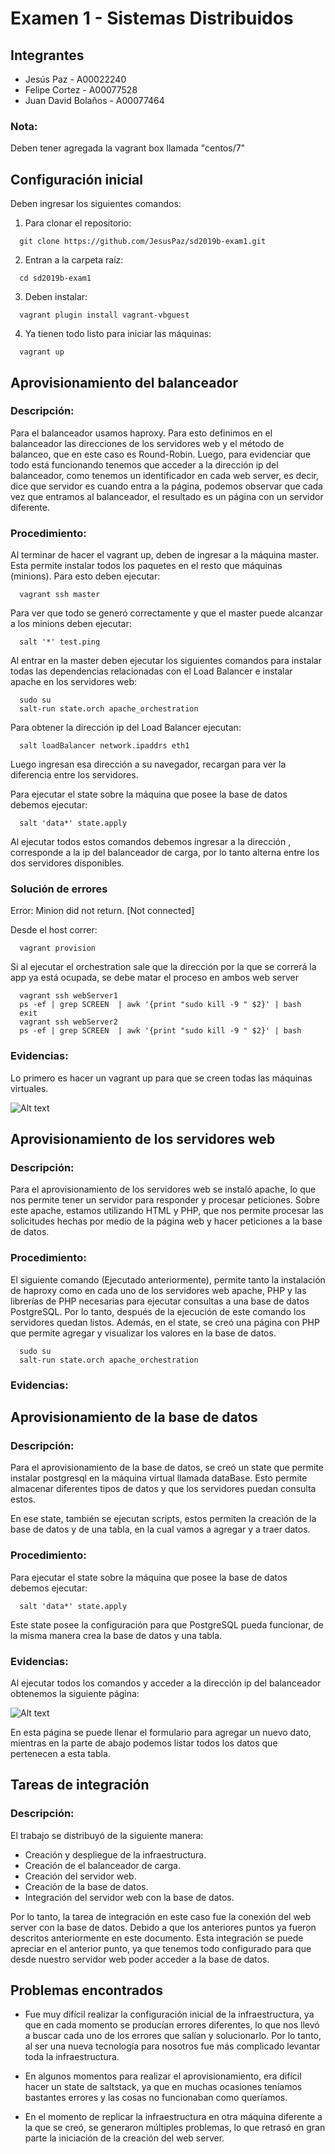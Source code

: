 # Examen 1 - Sistemas Distribuidos
## Integrantes
- Jesús Paz - A00022240
- Felipe Cortez - A00077528
- Juan David Bolaños - A00077464

### Nota:
  Deben tener agregada la vagrant box llamada "centos/7"

## Configuración inicial

Deben ingresar los siguientes comandos:
1) Para clonar el repositorio:
~~~
  git clone https://github.com/JesusPaz/sd2019b-exam1.git
~~~
2) Entran a la carpeta raíz:
~~~
  cd sd2019b-exam1
~~~
3) Deben instalar:
~~~
  vagrant plugin install vagrant-vbguest
~~~
4) Ya tienen todo listo para iniciar las máquinas:
~~~
  vagrant up
~~~

##  Aprovisionamiento del balanceador

### Descripción:

Para el balanceador usamos haproxy. Para esto definimos en el balanceador las direcciones de los servidores web y el método de balanceo, que en este caso es Round-Robin. Luego, para evidenciar que todo está funcionando tenemos que acceder a la dirección ip del balanceador, como tenemos un identificador en cada web server, es decir, dice que servidor es cuando entra a la página, podemos observar que cada vez que entramos al balanceador, el resultado es un página con un servidor diferente.

### Procedimiento:

Al terminar de hacer el vagrant up, deben de ingresar a la máquina master. Esta permite instalar todos los paquetes en el resto que máquinas (minions). Para esto deben ejecutar:
~~~
  vagrant ssh master
~~~
Para ver que todo se generó correctamente y que el master puede alcanzar a los minions deben ejecutar:
~~~
  salt '*' test.ping
~~~
Al entrar en la master deben ejecutar los siguientes comandos para instalar todas las dependencias relacionadas con el Load Balancer e instalar apache en los servidores web:
~~~
  sudo su
  salt-run state.orch apache_orchestration
~~~
Para obtener la dirección ip del Load Balancer ejecutan:
~~~
  salt loadBalancer network.ipaddrs eth1
~~~
Luego ingresan esa dirección a su navegador, recargan para ver la diferencia entre los servidores.

Para ejecutar el state sobre la máquina que posee la base de datos debemos ejecutar:
~~~
  salt 'data*' state.apply
~~~

Al ejecutar todos estos comandos debemos ingresar a la dirección , corresponde a la ip del balanceador de carga, por lo tanto alterna entre los dos servidores disponibles.

### Solución de errores

Error: Minion did not return. [Not connected]

Desde el host correr:
~~~
  vagrant provision
~~~

Si al ejecutar el orchestration sale que la dirección por la que se correrá la app ya está ocupada, se debe matar el proceso en ambos web server
~~~
  vagrant ssh webServer1
  ps -ef | grep SCREEN  | awk '{print "sudo kill -9 " $2}' | bash
  exit
  vagrant ssh webServer2
  ps -ef | grep SCREEN  | awk '{print "sudo kill -9 " $2}' | bash
~~~


### Evidencias:

Lo primero es hacer un vagrant up para que se creen todas las máquinas virtuales.

![Alt text](images/VagrantUp.png?raw=true "Vagrant Up")



## Aprovisionamiento de los servidores web

### Descripción:

Para el aprovisionamiento de los servidores web se instaló apache, lo que nos permite tener un servidor para responder y procesar peticiones. Sobre este apache, estamos utilizando HTML y PHP, que nos permite procesar las solicitudes hechas por medio de la página web y hacer peticiones a la base de datos.   

### Procedimiento:

El siguiente comando (Ejecutado anteriormente), permite tanto la instalación de haproxy como en cada uno de los servidores web apache, PHP y las librerías de PHP necesarias para ejecutar consultas a una base de datos PostgreSQL. Por lo tanto, después de la ejecución de este comando los servidores quedan listos. Además, en el state, se creó una página con PHP que permite agregar y visualizar los valores en la base de datos.

~~~
  sudo su
  salt-run state.orch apache_orchestration
~~~

### Evidencias:


## Aprovisionamiento de la base de datos

### Descripción:

Para el aprovisionamiento de la base de datos, se creó un state que permite instalar postgresql en la máquina virtual llamada dataBase. Esto permite almacenar diferentes tipos de datos y que los servidores puedan consulta estos.

En ese state, también se ejecutan scripts, estos permiten la creación de la base de datos y de una tabla, en la cual vamos a agregar y a traer datos.

### Procedimiento:

Para ejecutar el state sobre la máquina que posee la base de datos debemos ejecutar:
~~~
  salt 'data*' state.apply
~~~
Este state posee la configuración para que PostgreSQL pueda funcionar, de la misma manera crea la base de datos y una tabla.

### Evidencias:

Al ejecutar todos los comandos y acceder a la dirección ip del balanceador obtenemos la siguiente página:

![Alt text](images/FinalPage.png?raw=true "Vagrant Up")

En esta página se puede llenar el formulario para agregar un nuevo dato, mientras en la parte de abajo podemos listar todos los datos que pertenecen a esta tabla.

## Tareas de integración

### Descripción:
El trabajo se distribuyó de la siguiente manera:
  * Creación y despliegue de la infraestructura.
  * Creación de el balanceador de carga.
  * Creación del servidor web.
  * Creación de la base de datos.
  * Integración del servidor web con la base de datos.
 
Por lo tanto, la tarea de integración en este caso fue la conexión del web server con la base de datos. Debido a que los anteriores puntos ya fueron descritos anteriormente en este documento. Esta integración se puede apreciar en el anterior punto, ya que tenemos todo configurado para que desde nuestro servidor web poder acceder a la base de datos.


## Problemas encontrados

  * Fue muy difícil realizar la configuración inicial de la infraestructura, ya que en cada momento se producían errores diferentes, lo que nos llevó a buscar cada uno de los errores que salían y solucionarlo. Por lo tanto, al ser una nueva tecnología para nosotros fue más complicado levantar toda la infraestructura.
 
  * En algunos momentos para realizar el aprovisionamiento, era difícil hacer un state de saltstack, ya que en muchas ocasiones teníamos bastantes errores y las cosas no funcionaban como queríamos.

  * En el momento de replicar la infraestructura en otra máquina diferente a la que se creó, se generaron múltiples problemas, lo que retrasó en gran parte la iniciación de la creación del web server.

